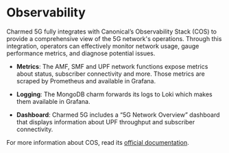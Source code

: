 # Observability

Charmed 5G fully integrates with Canonical’s Observability Stack (COS) to provide a comprehensive view of the 5G network's operations. Through this integration, operators can effectively monitor network usage, gauge performance metrics, and diagnose potential issues.

- **Metrics**: The AMF, SMF and UPF network functions expose metrics about status, subscriber connectivity and more. Those metrics are scraped by Prometheus and available in Grafana.

- **Logging**: The MongoDB charm forwards its logs to Loki which makes them available in Grafana.

- **Dashboard**: Charmed 5G includes a “5G Network Overview” dashboard that displays information about UPF throughput and subscriber connectivity.

For more information about COS, read its [official documentation](https://charmhub.io/topics/canonical-observability-stack).
